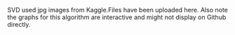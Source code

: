 SVD used jpg images from Kaggle.Files have been uploaded here. Also note the graphs for this algorithm are interactive and might not display on Github directly.